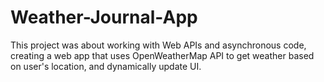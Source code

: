 # Weather-Journal-App
This project was about working with Web APIs and asynchronous code, creating a web app that uses OpenWeatherMap API to get weather based on user's location, and dynamically update UI.
